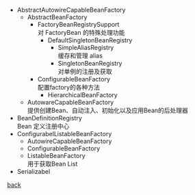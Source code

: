 - AbstractAutowireCapableBeanFactory  
    - AbstractBeanFactory
        - FactoryBeanRegistrySupport    
        对 FactoryBean 的特殊处理功能  
            - DefaultSingletonBeanRegistry  
                - SimpleAliasRegistry  
                缓存和管理 alias  
                - SingletonBeanRegistry   
                对单例的注册及获取  
        - ConfigurableBeanFactory  
        配置factory的各种方法   
            - HierarchicalBeanFactory  
    - AutowareCapableBeanFactory  
    提供创建Bean、自动注入、初始化以及应用Bean的后处理器  
- BeanDefinitionRegistry  
Bean 定义注册中心    
- ConfigurabelListableBeanFactory  
    - AutowireCapableBeanFactory  
    - ConfigurableBeanFactory  
    - ListableBeanFactory  
    用于获取Bean List    
- Serializabel

[back](../2.md)  